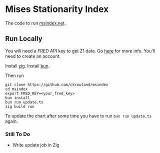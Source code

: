 # Mises Stationarity Index

The code to run [msindex.net](https://www.msindex.net).

## Run Locally
You will need a FRED API key to get Z1 data. Go [here](https://fred.stlouisfed.org/docs/api/api_key.html) for more info. You'll need to create an account.

Install [zig](https://ziglang.org/download).
Install [bun](https://github.com/oven-sh/bun#install).

Then run
```
git clone https://github.com/ckrowland/msindex
cd msindex
export FRED_KEY=<your_fred_key>
bun install
bun run update.ts
zig build run
```
To update the chart after some time you have to run `bun run update.ts` again.

### Still To Do
- Write update job in Zig
